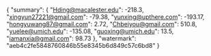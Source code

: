 {
    "summary": {
        "Hding@macalester.edu": -218.3, 
        "xingyun27221@gmail.com": -79.38, 
        "yunxing@upthere.com": -193.17, 
        "hongyuwang87@gmail.com": 2.72, 
        "Chbeiyou@gmail.com": 510.8, 
        "yuelee@umich.edu": -135.08, 
        "guoxing@umich.edu": 13.5, 
        "iamanxia@gmail.com": 98.73
    }, 
    "watermark": "aeb4c2fe5848760846b55e8345b6d849c57c6bd8"
}